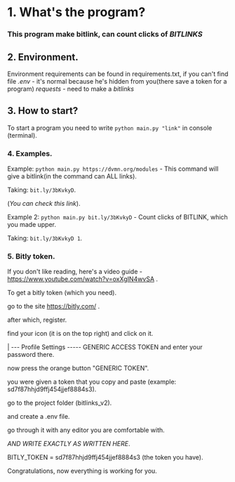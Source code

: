 # 1. What's the program?
   ### This program make bitlink, can count clicks of **_BITLINKS_**

## 2. Environment.
   Environment requirements can be found in requirements.txt, if you can't find file *.env* - it's normal because he's hidden from you(there save a token for a program) *requests* - need to make a _bitlinks_

## 3. How to start? 
   To start a program you need to write `python main.py "link"` in console (terminal).

### 4. Examples.
   Example: `python main.py https://dvmn.org/modules` - This command will give a bitlink(in the command can ALL links).
   
   Taking: `bit.ly/3bKvkyD`.
   
   (_You can check this link_).
   
   Example 2: `python main.py bit.ly/3bKvkyD` - Count clicks of BITLINK, which you made upper.

   Taking: `bit.ly/3bKvkyD
   1`.
   
   ### 5. Bitly token.

   If you don't like reading, here's a video guide - https://www.youtube.com/watch?v=oxXgIN4wvSA .
   

   To get a bitly token (which you need).
   
   go to the site https://bitly.com/ .

   after which, register.

   find your icon (it is on the top right) and click on it.
   
   | --- Profile Settings ----- GENERIC ACCESS TOKEN and enter your password there.
   
   now press the orange button "GENERIC TOKEN".
   
   you were given a token that you copy and paste (example: sd7f87hhjd9ffj454jjef8884s3).
   
   go to the project folder (bitlinks_v2).

   and create a .env file.

   go through it with any editor you are comfortable with.

   *AND WRITE EXACTLY AS WRITTEN HERE*.
   
   BITLY_TOKEN = sd7f87hhjd9ffj454jjef8884s3 (the token you have).
   
   Congratulations, now everything is working for you.